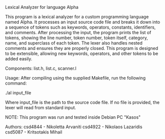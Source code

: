 Lexical Analyzer for language Alpha

This program is a lexical analyzer for a custom programming language named Alpha.
It processes an input source code file and breaks it down into a sequence of tokens
such as keywords, operators, constants, identifiers, and comments.
After processing the input, the program prints the list of tokens, showing the line number,
token number, token itself, category, name, and superclass of each token.
The lexer also handles nested comments and ensures they are properly closed.
This program is designed to be extensible, allowing new keywords, operators, and other tokens 
to be added easily.

Components: list.h, list.c, scanner.l

Usage: After compiling using the supplied Makefile, run the following command:

./al input_file

Where input_file is the path to the source code file. If no file is provided,
the lexer will read from standard input.

NOTE: This program was run and tested inside Debian PC "Kasos" 

Authors:
csd4844 - Nikoletta Arvaniti
csd4922 - Nikolaos Lazaridis
csd5087 - Kritsotakis Mihail
